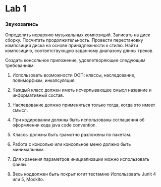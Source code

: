 # Lab 1

### Звукозапись

Определить иерархию музыкальных композиций. Записать
на диск сборку. Посчитать продолжительность. Провести перестановку
композиций диска на основе принадлежности к стилю. Найти композицию,
соответствующую заданному диапазону длины треков.

Создать консольное приложение, удовлетворяющее следующим требованиям:

1. Использовать возможности ООП: классы, наследование, полиморфизм,
   инкапсуляция.

2. Каждый класс должен иметь исчерпывающее смысл название и
   информативный состав.

3. Наследование должно применяться только тогда, когда это имеет смысл.

4. При кодировании должны быть использованы соглашения об оформлении
   кода java code convention.

5. Классы должны быть грамотно разложены по пакетам.

6. Работа с консолью или консольное меню должно быть минимальным.

7. Для хранения параметров инициализации можно использовать файлы.

8. Весь коддолжен быть покрыт югит тестамию Использовать Junit 4 или 5,
   Mockito.
